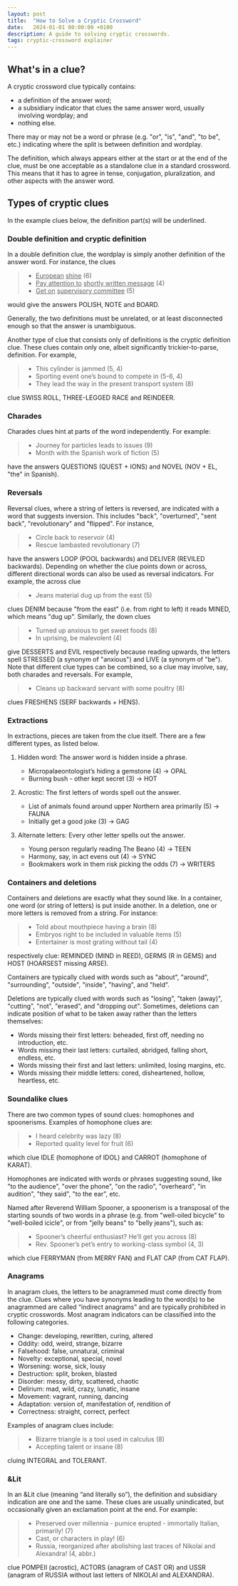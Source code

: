 ```yaml
---
layout: post
title:  "How to Solve a Cryptic Crossword"
date:   2024-01-01 00:00:00 +0100
description: A guide to solving cryptic crosswords.
tags: cryptic-crossword explainer
---
```


## What's in a clue?

A cryptic crossword clue typically contains:

- a definition of the answer word;
- a subsidiary indicator that clues the same answer word, usually involving wordplay; and
- nothing else.

There may or may not be a word or phrase (e.g. "or", "is", "and", "to be", etc.) indicating where the split is between definition and wordplay.

The definition, which always appears either at the start or at the end of the clue, must be one acceptable as a standalone clue in a standard crossword. This means that it has to agree in tense, conjugation, pluralization, and other aspects with the answer word.


## Types of cryptic clues

In the example clues below, the definition part(s) will be underlined.


### Double definition and cryptic definition

In a double definition clue, the wordplay is simply another definition of the answer word. For instance, the clues

> - <u>European</u> <u>shine</u> (6)
> - <u>Pay attention to</u> <u>shortly written message</u> (4)
> - <u>Get on</u> <u>supervisory committee</u> (5)

would give the answers POLISH, NOTE and BOARD.

Generally, the two definitions must be unrelated, or at least disconnected enough so that the answer is unambiguous.

Another type of clue that consists only of definitions is the cryptic definition clue. These clues contain only one, albeit significantly trickier-to-parse, definition. For example,

> - This cylinder is jammed (5, 4)
> - Sporting event one’s bound to compete in (5-6, 4)
> - They lead the way in the present transport system (8)

clue SWISS ROLL, THREE-LEGGED RACE and REINDEER.


### Charades

Charades clues hint at parts of the word independently. For example:

> - Journey for particles leads to issues (9)
> - Month with the Spanish work of fiction (5)

have the answers QUESTIONS (QUEST + IONS) and NOVEL (NOV + EL, "the" in Spanish).


### Reversals

Reversal clues, where a string of letters is reversed, are indicated with a word that suggests inversion. This includes "back", "overturned", "sent back", "revolutionary" and "flipped". For instance,

> - Circle back to reservoir (4)
> - Rescue lambasted revolutionary (7)

have the answers LOOP (POOL backwards) and DELIVER (REVILED backwards).
Depending on whether the clue points down or across, different directional words can also be used as reversal indicators. For example, the across clue

> - Jeans material dug up from the east (5)

clues DENIM because "from the east" (i.e. from right to left) it reads MINED, which means "dug up". Similarly,
the down clues

> - Turned up anxious to get sweet foods (8)
> - In uprising, be malevolent (4)

give DESSERTS and EVIL respectively because reading upwards, the letters spell STRESSED (a synonym of "anxious") and LIVE (a synonym of "be").
Note that different clue types can be combined, so a clue may involve, say, both charades and reversals. For example,

> - Cleans up backward servant with some poultry (8)

clues FRESHENS (SERF backwards + HENS).



### Extractions

In extractions, pieces are taken from the clue itself. There are a few different types, as listed below.

1. Hidden word: The answer word is hidden inside a phrase.
      - Micropalaeontologist’s hiding a gemstone (4) → OPAL
      - Burning bush - other kept secret (3) → HOT

1. Acrostic: The first letters of words spell out the answer.
      - List of animals found around upper Northern area primarily (5) → FAUNA
      - Initially get a good joke (3) → GAG

1. Alternate letters: Every other letter spells out the answer.
      - Young person regularly reading The Beano (4) → TEEN
      - Harmony, say, in act evens out (4) → SYNC
      - Bookmakers work in them risk picking the odds (7) → WRITERS


### Containers and deletions

Containers and deletions are exactly what they sound like. In a container, one word (or string of letters) is put inside another. In a deletion, one or more letters is removed from a string. For instance:

> - Told about mouthpiece having a brain (8)
> - Embryos right to be included in valuable items (5)
> - Entertainer is most grating without tail (4)

respectively clue: REMINDED (MIND in REED), GERMS (R in GEMS) and HOST (HOARSEST missing ARSE).

Containers are typically clued with words such as "about", "around", "surrounding", "outside", "inside", "having", and "held".

Deletions are typically clued with words such as "losing", "taken (away)", "cutting", "not", "erased", and "dropping out". Sometimes, deletions can indicate position of what to be taken away rather than the letters themselves:

- Words missing their first letters: beheaded, first off, needing no introduction, etc.
- Words missing their last letters: curtailed, abridged, falling short, endless, etc.
- Words missing their first and last letters: unlimited, losing margins, etc.
- Words missing their middle letters: cored, disheartened, hollow, heartless, etc.


### Soundalike clues

There are two common types of sound clues: homophones and spoonerisms. Examples of homophone clues are:

> - I heard celebrity was lazy (8)
> - Reported quality level for fruit (6)

which clue IDLE (homophone of IDOL) and CARROT (homophone of KARAT).

Homophones are indicated with words or phrases suggesting sound, like "to the audience", "over the phone", "on the radio", "overheard", "in audition", "they said", "to the ear", etc.

Named after Reverend William Spooner, a spoonerism is a transposal of the starting sounds of two words in a phrase (e.g. from "well-oiled bicycle" to "well-boiled icicle", or from "jelly beans" to "belly jeans"), such as:

> - Spooner’s cheerful enthusiast? He’ll get you across (8)
> - Rev. Spooner’s pet’s entry to working-class symbol (4, 3)

which clue FERRYMAN (from MERRY FAN) and FLAT CAP (from CAT FLAP).


### Anagrams

In anagram clues, the letters to be anagrammed must come directly from the clue. Clues where you have synonyms leading to the word(s) to be anagrammed are called “indirect anagrams” and are typically prohibited in cryptic crosswords. Most anagram indicators can be classified into the following categories.

- Change: developing, rewritten, curing, altered
- Oddity: odd, weird, strange, bizarre
- Falsehood: false, unnatural, criminal
- Novelty: exceptional, special, novel
- Worsening: worse, sick, lousy
- Destruction: split, broken, blasted
- Disorder: messy, dirty, scattered, chaotic
- Delirium: mad, wild, crazy, lunatic, insane
- Movement: vagrant, running, dancing
- Adaptation: version of, manifestation of, rendition of
- Correctness: straight, correct, perfect

Examples of anagram clues include:

> - Bizarre triangle is a tool used in calculus (8)
> - Accepting talent or insane (8)

cluing INTEGRAL and TOLERANT.



### &Lit
In an &Lit clue (meaning “and literally so”), the definition and subsidiary indication are one and the same. These clues are usually unindicated, but occasionally given an exclamation point at the end. For example:

> - Preserved over millennia - pumice erupted - immortally Italian, primarily! (7)
> - Cast, or characters in play! (6)
> - Russia, reorganized after abolishing last traces of Nikolai and Alexandra! (4, abbr.)

clue POMPEII (acrostic), ACTORS (anagram of CAST OR) and USSR (anagram of RUSSIA without last letters of NIKOLAI and ALEXANDRA).